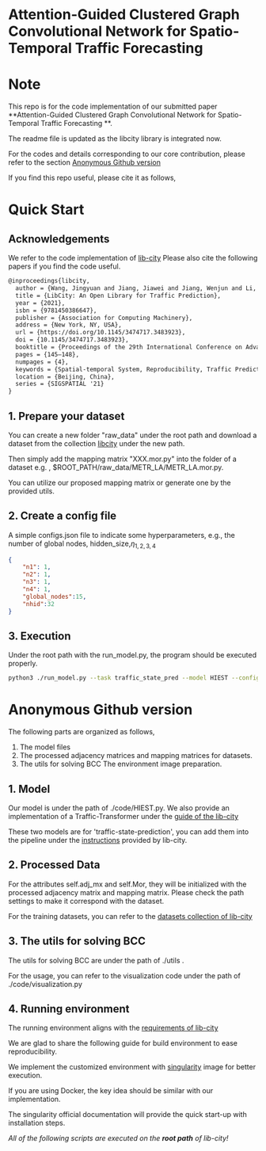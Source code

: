 # Attention-Guided Clustered Graph Convolutional Network for Spatio-Temporal Traffic Forecasting

# Note

This repo is for the code implementation of our submitted paper **Attention-Guided Clustered Graph Convolutional Network for Spatio-Temporal Traffic Forecasting
**.

The readme file is updated as the libcity library is integrated now.

For the codes and details corresponding to our core contribution, please refer to the section [Anonymous Github version](https://github.com/mengfanyu-hd/AGCGCN)

If you find this repo useful, please cite it as follows,

# Quick Start

## Acknowledgements

We refer to the code implementation of [lib-city](https://bigscity-libcity-docs.readthedocs.io/en/latest/get_started/quick_start.html)
Please also cite the following papers if you find the code useful.

```latex
@inproceedings{libcity,
  author = {Wang, Jingyuan and Jiang, Jiawei and Jiang, Wenjun and Li, Chao and Zhao, Wayne Xin},
  title = {LibCity: An Open Library for Traffic Prediction},
  year = {2021},
  isbn = {9781450386647},
  publisher = {Association for Computing Machinery},
  address = {New York, NY, USA},
  url = {https://doi.org/10.1145/3474717.3483923},
  doi = {10.1145/3474717.3483923},
  booktitle = {Proceedings of the 29th International Conference on Advances in Geographic Information Systems},
  pages = {145–148},
  numpages = {4},
  keywords = {Spatial-temporal System, Reproducibility, Traffic Prediction},
  location = {Beijing, China},
  series = {SIGSPATIAL '21}
}
```


## 1. Prepare your dataset

You can create a new folder "raw_data" under the root path and download a dataset from the collection [libcity](https://bigscity-libcity-docs.readthedocs.io/en/latest/tutorial/install_quick_start.html#download-one-dataset) under the new path.

Then simply add the mapping matrix "XXX.mor.py" into the folder of a dataset e.g. ,  $ROOT_PATH/raw_data/METR_LA/METR_LA.mor.py. 

You can utilize our proposed mapping matrix or generate one by the provided utils.

## 2. Create a config file

A simple configs.json file to indicate some hyperparameters, e.g., the number of global nodes, hidden_size,$\eta_{1,2,3,4}$

```json
{
	"n1": 1,
	"n2": 1,
	"n3": 1,
	"n4": 1,
	"global_nodes":15,
	"nhid":32
}
```



## 3. Execution

Under the root path with the run_model.py, the program should be executed properly.

```bash
python3 ./run_model.py --task traffic_state_pred --model HIEST --config configs --dataset METR_LA
```


# Anonymous Github version

The following parts are organized as follows,

1. The model files
2. The processed adjacency matrices and mapping matrices for datasets.
3. The utils for solving BCC
The environment image preparation.



## 1. Model

Our model is under the path of ./code/HIEST.py.
We also provide an implementation of a Traffic-Transformer under the [guide of the lib-city](https://bigscity-libcity-docs.readthedocs.io/en/latest/developer_guide/implemented_models.html) 

These two models are for 'traffic-state-prediction', you can add them into the pipeline under the [instructions]((https://bigscity-libcity-docs.readthedocs.io/en/latest/developer_guide/implemented_models.html) ) provided by lib-city.

## 2. Processed Data

For the attributes self.adj_mx and self.Mor, they will be initialized with the processed adjacency matrix and mapping matrix. Please check the path settings to make it correspond with the dataset.

For the training datasets, you can refer to the [datasets collection of lib-city](https://bigscity-libcity-docs.readthedocs.io/en/latest/get_started/quick_start.html)

## 3. The utils for solving BCC

The utils for solving BCC are under the path of ./utils .

For the usage, you can refer to the visualization code under the path of ./code/visualization.py

## 4. Running environment

The running environment aligns with the [requirements of lib-city](https://github.com/LibCity/Bigscity-LibCity/blob/master/requirements.txt)

We are glad to share the following guide for build environment to ease reproducibility.

We implement the customized environment with [singularity](https://docs.sylabs.io/guides/3.7/user-guide/index.html) image for better execution.

If you are using Docker, the key idea should be similar with our implementation.

The singularity official documentation will provide the quick start-up with installation steps.

*All of the following scripts are executed on the **root path** of lib-city!*

